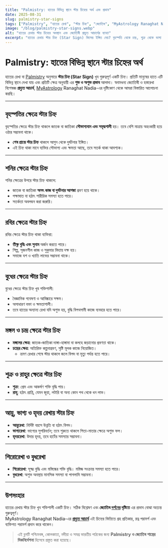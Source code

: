 ```yaml
---
title: "Palmistry: হাতের বিভিন্ন স্থানে স্টার চিহ্নের অর্থ এবং প্রভাব"
date: 2025-08-31
slug: palmistry-star-signs
tags: ["Palmistry", "হাতের রেখা", "স্টার চিহ্ন", "জ্যোতিষ", "MyAstrology Ranaghat Nadia"]
image: "/blog/palmistry-star-signs.webp"
alt: "হাতের রেখায় স্টার চিহ্নের অবস্থান এবং জ্যোতিষী প্রদ্যুত আচার্যের ব্যাখ্যা"
excerpt: "হাতের রেখায় স্টার চিহ্ন (Star Sign) কিসের ইঙ্গিত দেয়? বৃহস্পতি থেকে চন্দ্র, শুক্র থেকে ভাগ্য রেখা পর্যন্ত প্রতিটি ক্ষেত্রের স্টার চিহ্নের শুভ অশুভ প্রভাব জানতে পড়ুন MyAstrology Ranaghat Nadia-এর বিশেষ বিশ্লেষণ।"
---
```


# Palmistry: হাতের বিভিন্ন স্থানে স্টার চিহ্নের অর্থ

হাতের রেখা বা [Palmistry](https://astro.myastrology.in/palmistry.html) অনুসারে **স্টার চিহ্ন (Star Sign)** খুব গুরুত্বপূর্ণ একটি চিহ্ন। প্রতিটি মানুষের হাতে এটি বিভিন্ন স্থানে দেখা যায় এবং প্রতিটি ক্ষেত্র অনুযায়ী এর **শুভ ও অশুভ প্রভাব** আলাদা। স্বনামধন্য জ্যোতিষী ও হস্তরেখা বিশেষজ্ঞ **প্রদ্যুত আচার্য**, [MyAstrology](www.myastrology.in) Ranaghat Nadia-এর দৃষ্টিকোণ থেকে আমরা বিস্তারিত আলোচনা করছি।  

---

## বৃহস্পতির ক্ষেত্রে স্টার চিহ্ন

বৃহস্পতির ক্ষেত্রে স্টার চিহ্ন থাকলে জাতক বা জাতিকা **সৌভাগ্যবান এবং সমৃদ্ধশালী** হয়। তবে বেশি মাত্রায় অহংকারী হয়ে ওঠার সম্ভাবনা থাকে।  
- **শেষ প্রান্তে স্টার চিহ্ন** থাকলে আগুন থেকে দুর্ঘটনার ইঙ্গিত।  
- এই চিহ্ন থাকা মানে ব্যক্তির সৌভাগ্য এবং ক্ষমতা আছে, তবে সতর্ক থাকা আবশ্যক।  

---

## শনির ক্ষেত্রে স্টার চিহ্ন

শনির ক্ষেত্রের উপরে স্টার চিহ্ন থাকলে:
- জাতক বা জাতিকা **অসৎ কাজ বা দুর্ঘটনার আশঙ্কা** প্রবণ হয়ে থাকে।  
- পক্ষাঘাত বা হঠাৎ শারীরিক সমস্যা হতে পারে।  
- সতর্কতা অবলম্বন করা জরুরি।  

---

## রবির ক্ষেত্রে স্টার চিহ্ন

রবির ক্ষেত্রে স্টার চিহ্ন থাকা ব্যক্তিরা:
- **তীক্ষ্ণ বুদ্ধি এবং সুনাম** অর্জন করতে পারে।  
- শিল্প, সৃজনশীল কাজ ও সুকুমার বিদ্যায় দক্ষ হয়।  
- সমাজে যশ ও খ্যাতি লাভের সম্ভাবনা থাকে।  

---

## বুধের ক্ষেত্রে স্টার চিহ্ন

বুধের ক্ষেত্রে স্টার চিহ্ন খুব শক্তিশালী:
- বৈজ্ঞানিক গবেষণা ও আবিষ্কারে সক্ষম।  
- অসাধারণ বক্তা ও ক্ষমতাশালী।  
- তবে হাতের অন্যান্য রেখা যদি অশুভ হয়, বুদ্ধি বিপথগামী কাজে ব্যবহার হতে পারে।  

---

## মঙ্গল ও চন্দ্র ক্ষেত্রে স্টার চিহ্ন

- **মঙ্গলের ক্ষেত্র**: জাতক-জাতিকা দাঙ্গা-হাঙ্গামা বা কলহে জড়ানোর প্রবণতা থাকে।  
- **চন্দ্রের ক্ষেত্র**: অতিরিক্ত কল্পনাপ্রবণ, সৃষ্টি মূলক কাজে নিয়োজিত।  
  - ভ্রমণ রেখার শেষে স্টার থাকলে জলে বিপদ বা মৃত্যু পর্যন্ত হতে পারে।  

---

## শুক্র ও রাহুর ক্ষেত্রে স্টার চিহ্ন

- **শুক্র**: প্রেম এবং আকর্ষণ শক্তি বৃদ্ধি পায়।  
- **রাহু**: হঠাৎ প্রাপ্তি, যেমন জুয়া, লটারি বা অন্য কোন পথ থেকে ধন লাভ।  

---

## আয়ু, ভাগ্য ও হৃদয় রেখায় স্টার চিহ্ন

- **আয়ুরেখা**: নির্দিষ্ট বয়সে উন্নতি বা হঠাৎ বিপদ।  
- **ভাগ্যরেখা**: ভাগ্যের সুপরিবর্তন; তবে শুরুতে থাকলে পিতা-মাতার ক্ষেত্রে অশুভ ফল।  
- **হৃদয়রেখা**: উদার হৃদয়, তবে হার্টের সমস্যার সম্ভাবনা।  

---

## শিরোরেখা ও বুধরেখা

- **শিরোরেখা**: সূক্ষ্ম বুদ্ধি এবং মস্তিষ্কের শক্তি বৃদ্ধি। মস্তিষ্ক সংক্রান্ত সমস্যা হতে পারে।  
- **বুধরেখা**: অশুভ অবস্থায় মানসিক সমস্যা বা পাগলামি সম্ভাবনা।  

---

## উপসংহার

হাতের রেখায় স্টার চিহ্ন খুব শক্তিশালী একটি চিহ্ন। সঠিক বিশ্লেষণ এবং **জ্যোতিষ [দর্শনের](https://prodyutacharya.blogspot.com/2025/07/blog-post_7.html) দৃষ্টিতে** এর প্রভাব বোঝা অত্যন্ত গুরুত্বপূর্ণ।  
MyAstrology Ranaghat Nadia-এর [**প্রদ্যুত আচার্য**](https://www.facebook.com/Dr.ProdyutAcharya) এই চিহ্নের ভিত্তিতে গ্রহ প্রতিকার, রত্ন পরামর্শ এবং ব্যক্তিগত পরামর্শ প্রদান করে থাকেন।  

> এই ব্লগটি পশ্চিমবঙ্গ, কোলকাতা, নদীয়া ও সমগ্র ভারতীয় পাঠকের জন্য **Palmistry ও জ্যোতিষ শাস্ত্রের দিকনির্দেশনা** হিসেবে প্রস্তুত করা হয়েছে।  

